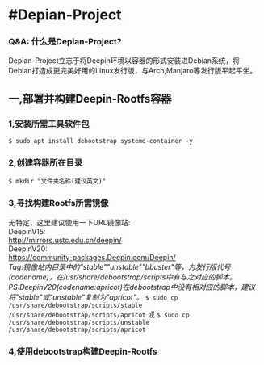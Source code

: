 # #Depian-Project
### Q&A: 什么是Depian-Project?<br>
Depian-Project立志于将Deepin环境以容器的形式安装进Debian系统，将Debian打造成更完美好用的Linux发行版，与Arch,Manjaro等发行版平起平坐。<br>
## 一,部署并构建Deepin-Rootfs容器
### 1,安装所需工具软件包
`$ sudo apt install debootstrap systemd-container -y`
### 2,创建容器所在目录
`$ mkdir "文件夹名称(建议英文)"`
### 3,寻找构建Rootfs所需镜像
无特定，这里建议使用一下URL镜像站:<br>
DeepinV15:<br>
http://mirrors.ustc.edu.cn/deepin/<br>
DeepinV20:<br>
https://community-packages.Deepin.com/Deepin/<br>
*Tag:镜像站内目录中的"stable""unstable""bbuster"等，为发行版代号(codename)，在/usr/share/debootstrap/scripts中有与之对应的脚本。*
*PS:DeepinV20(codename:apricot)在debootstrap中没有相对应的脚本，建议将"stable"或"unstable"复制为"apricot"。*
`$ sudo cp /usr/share/debootstrap/scripts/stable /usr/share/debootstrap/scripts/apricot`
或
`$ sudo cp /usr/share/debootstrap/scripts/unstable /usr/share/debootstrap/scripts/apricot`
### 4,使用debootstrap构建Deepin-Rootfs


